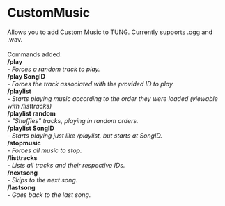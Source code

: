 # CustomMusic
Allows you to add Custom Music to TUNG. Currently supports .ogg and .wav.<br />
<br />
Commands added:<br />
<b>/play</b><br />
<i>\- Forces a random track to play.<br /></i>
<b>/play SongID</b><br />
<i>\- Forces the track associated with the provided ID to play.<br /></i>
<b>/playlist</b><br />
<i>\- Starts playing music according to the order they were loaded (viewable with /listtracks)<br /></i>
<b>/playlist random</b><br />
<i>\- "Shuffles" tracks, playing in random orders.<br /></i>
<b>/playlist SongID</b><br />
<i>\- Starts playing just like /playlist, but starts at SongID.<br /></i>
<b>/stopmusic</b><br />
<i>\- Forces all music to stop.<br /></i>
<b>/listtracks</b><br />
<i>\- Lists all tracks and their respective IDs.<br /></i>
<b>/nextsong</b><br />
<i>\- Skips to the next song.<br /></i>
<b>/lastsong</b><br />
<i>\- Goes back to the last song.<br /></i>
